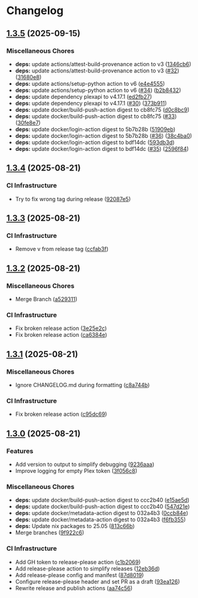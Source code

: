 # Changelog

## [1.3.5](https://github.com/MasterEvarior/plex-pinned-collection-randomizer/compare/1.3.4...1.3.5) (2025-09-15)


### Miscellaneous Chores

* **deps:** update actions/attest-build-provenance action to v3 ([1346cb6](https://github.com/MasterEvarior/plex-pinned-collection-randomizer/commit/1346cb66ed41f35b67ecf0962a9aedf4e40aa651))
* **deps:** update actions/attest-build-provenance action to v3 ([#32](https://github.com/MasterEvarior/plex-pinned-collection-randomizer/issues/32)) ([31680e8](https://github.com/MasterEvarior/plex-pinned-collection-randomizer/commit/31680e82001a74eeca08e08f81c0c43f64de665a))
* **deps:** update actions/setup-python action to v6 ([e4e4555](https://github.com/MasterEvarior/plex-pinned-collection-randomizer/commit/e4e45552cf3019570c1a76485b36e0087d4ed035))
* **deps:** update actions/setup-python action to v6 ([#34](https://github.com/MasterEvarior/plex-pinned-collection-randomizer/issues/34)) ([b2b8432](https://github.com/MasterEvarior/plex-pinned-collection-randomizer/commit/b2b8432e1c829b30aa12ba0b6762da022cd006cb))
* **deps:** update dependency plexapi to v4.17.1 ([ed2fb27](https://github.com/MasterEvarior/plex-pinned-collection-randomizer/commit/ed2fb27bf99c48932f8b06724e3226629c1038c8))
* **deps:** update dependency plexapi to v4.17.1 ([#30](https://github.com/MasterEvarior/plex-pinned-collection-randomizer/issues/30)) ([373b911](https://github.com/MasterEvarior/plex-pinned-collection-randomizer/commit/373b91149d0a264bf7a0ee3590c5e01c3ed6bf53))
* **deps:** update docker/build-push-action digest to cb8fc75 ([d0c8bc9](https://github.com/MasterEvarior/plex-pinned-collection-randomizer/commit/d0c8bc991ac9c74b341417a82e39dca4a988a711))
* **deps:** update docker/build-push-action digest to cb8fc75 ([#33](https://github.com/MasterEvarior/plex-pinned-collection-randomizer/issues/33)) ([30fe8e7](https://github.com/MasterEvarior/plex-pinned-collection-randomizer/commit/30fe8e7dfda5dbdad65193e9613395ecd619f646))
* **deps:** update docker/login-action digest to 5b7b28b ([51909eb](https://github.com/MasterEvarior/plex-pinned-collection-randomizer/commit/51909eb5f7fd998ef5e4bbbb6e97f5aefe8164d2))
* **deps:** update docker/login-action digest to 5b7b28b ([#36](https://github.com/MasterEvarior/plex-pinned-collection-randomizer/issues/36)) ([38c4ba0](https://github.com/MasterEvarior/plex-pinned-collection-randomizer/commit/38c4ba078e9a5127f176d1489c4da5d7b9fe979f))
* **deps:** update docker/login-action digest to bdf14dc ([593db3d](https://github.com/MasterEvarior/plex-pinned-collection-randomizer/commit/593db3dd66c02d00850b9a8dea9b316b1a7f435a))
* **deps:** update docker/login-action digest to bdf14dc ([#35](https://github.com/MasterEvarior/plex-pinned-collection-randomizer/issues/35)) ([2596f84](https://github.com/MasterEvarior/plex-pinned-collection-randomizer/commit/2596f84a74cd2cd5418ae0c6d869b63b0094024f))

## [1.3.4](https://github.com/MasterEvarior/plex-pinned-collection-randomizer/compare/v1.3.3...1.3.4) (2025-08-21)


### CI Infrastructure

* Try to fix wrong tag during release ([92087e5](https://github.com/MasterEvarior/plex-pinned-collection-randomizer/commit/92087e5120cb6d03a8eba0b142f0a9c1f06685e8))

## [1.3.3](https://github.com/MasterEvarior/plex-pinned-collection-randomizer/compare/1.3.2...v1.3.3) (2025-08-21)


### CI Infrastructure

* Remove v from release tag ([ccfab3f](https://github.com/MasterEvarior/plex-pinned-collection-randomizer/commit/ccfab3f9726c339b7b3032c5ac5c66b48bc20ab5))

## [1.3.2](https://github.com/MasterEvarior/plex-pinned-collection-randomizer/compare/v1.3.1...v1.3.2) (2025-08-21)


### Miscellaneous Chores

* Merge Branch ([a529311](https://github.com/MasterEvarior/plex-pinned-collection-randomizer/commit/a529311a5451f5400ea10f68dfc683b8665c785c))


### CI Infrastructure

* Fix broken release action ([3e25e2c](https://github.com/MasterEvarior/plex-pinned-collection-randomizer/commit/3e25e2cc225f89ca80e65beac3b5a9dee4a68e1a))
* Fix broken release action ([ca6384e](https://github.com/MasterEvarior/plex-pinned-collection-randomizer/commit/ca6384e1ffa3f3b620f81ce3e037efcb89b04d5c))

## [1.3.1](https://github.com/MasterEvarior/plex-pinned-collection-randomizer/compare/v1.3.0...v1.3.1) (2025-08-21)


### Miscellaneous Chores

* Ignore CHANGELOG.md during formatting ([c8a744b](https://github.com/MasterEvarior/plex-pinned-collection-randomizer/commit/c8a744b3f676d7b262e81c4ee0e9e047981d0a03))


### CI Infrastructure

* Fix broken release action ([c95dc69](https://github.com/MasterEvarior/plex-pinned-collection-randomizer/commit/c95dc693da1ff0f0614ad3ff4cafa79e0106130e))

## [1.3.0](https://github.com/MasterEvarior/plex-pinned-collection-randomizer/compare/1.2.2...v1.3.0) (2025-08-21)


### Features

* Add version to output to simplify debugging ([9236aaa](https://github.com/MasterEvarior/plex-pinned-collection-randomizer/commit/9236aaa5399c88ed113d3b1ff40e17f506faae6b))
* Improve logging for empty Plex token ([3f056c8](https://github.com/MasterEvarior/plex-pinned-collection-randomizer/commit/3f056c850f22c61d1e5313009cdbcb73ebf4d088))


### Miscellaneous Chores

* **deps:** update docker/build-push-action digest to ccc2b40 ([e15ae5d](https://github.com/MasterEvarior/plex-pinned-collection-randomizer/commit/e15ae5d935efb136325cfea08862818aa8502de0))
* **deps:** update docker/build-push-action digest to ccc2b40 ([547d21e](https://github.com/MasterEvarior/plex-pinned-collection-randomizer/commit/547d21e15480425c927f1fc5ba9dc4eb39a4d957))
* **deps:** update docker/metadata-action digest to 032a4b3 ([0ccb84e](https://github.com/MasterEvarior/plex-pinned-collection-randomizer/commit/0ccb84e058bc73df269317812b3e1afe157c4e79))
* **deps:** update docker/metadata-action digest to 032a4b3 ([f6fb355](https://github.com/MasterEvarior/plex-pinned-collection-randomizer/commit/f6fb355a3628d9dcb2c24855f6157c16988528b0))
* **deps:** Update nix packages to 25.05 ([813c66b](https://github.com/MasterEvarior/plex-pinned-collection-randomizer/commit/813c66ba09c6316dfdf43e2c49d230af06e679c1))
* Merge branches ([9f922c6](https://github.com/MasterEvarior/plex-pinned-collection-randomizer/commit/9f922c67beda8ae1d053045c65dbf72a3046dbf6))


### CI Infrastructure

* Add GH token to release-please action ([c1b2069](https://github.com/MasterEvarior/plex-pinned-collection-randomizer/commit/c1b20695efa97184ab93ad4c8ee84a2a1e4a6070))
* Add release-please action to simplify releases ([12eb36d](https://github.com/MasterEvarior/plex-pinned-collection-randomizer/commit/12eb36de4c0c9dfec6d25864c80c304282cd79f2))
* Add release-please config and manifest ([87d8019](https://github.com/MasterEvarior/plex-pinned-collection-randomizer/commit/87d8019ad43bcdbf18cf7477f67bb06aafa8cb0a))
* Configure release-please header and set PR as a draft ([93ea126](https://github.com/MasterEvarior/plex-pinned-collection-randomizer/commit/93ea126150b1f2602ef72c8708a82500dc13036d))
* Rewrite release and publish actions ([aa74c56](https://github.com/MasterEvarior/plex-pinned-collection-randomizer/commit/aa74c56c8c3bd89c5653fdf054d7ee6a9a1e49d7))
